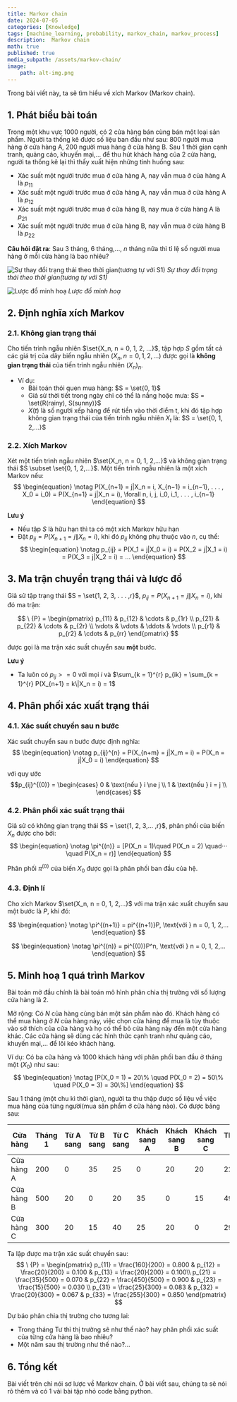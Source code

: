 ```yaml
---
title: Markov chain 
date: 2024-07-05
categories: [Knowledge]
tags: [machine_learning, probability, markov_chain, markov_process]
description:  Markov chain 
math: true
published: true
media_subpath: /assets/markov-chain/
image:
    path: alt-img.png
---
```


<!-- ### Nội dung
- [1. Phát biểu bài toán](#-Phat-bieu-bai-toan)
- [2. Định nghĩa xích Markov](#-Dinh-nghia-xich-Markov)
- [3. Ma trận chuyển trạng thái và lược đồ](#-Ma-tran-chuyen-trang-thai-va-luoc-do)
- [4. Phân phối xác xuất](#-Phan-phoi-xac-xuat)
- [5. Minh hoạ 1 quá trình Markov](#-Minh-hoa-1-qua-trinh-Markov)
- [6. Tổng kết](#-Tong-ket) -->

Trong bài viết này, ta sẽ tìm hiểu về xích Markov (Markov chain).

<!-- <a name="-Phat-bieu-bai-toan"></a> -->
## 1. Phát biểu bài toán
Trong một khu vực 1000 người, có 2 cửa hàng bán cùng bán một loại sản phẩm. Người ta thống kê được số liệu ban đầu như sau: 800 người mua hàng ở cửa hàng A, 200 người mua hàng ở cửa hàng B. Sau 1 thời gian cạnh tranh, quảng cáo, khuyến mại,... để thu hút khách hàng của 2 cửa hàng, người ta thống kê lại thì thấy xuất hiện những tình huống sau:
- Xác suất một người trước mua ở cửa hàng A, nay vẫn mua ở của hàng A là $p_{11}$
- Xác suất một người trước mua ở cửa hàng A, nay vẫn mua ở cửa hàng A là $p_{12}$
- Xác suất một người trước mua ở cửa hàng B, nay mua ở cửa hàng A là $p_{21}$
- Xác suất một người trước mua ở cửa hàng B, nay vẫn mua ở cửa hàng B là $p_{22}$


**Câu hỏi đặt ra**: Sau 3 tháng, 6 tháng,..., $n$ tháng nữa thì tỉ lệ số người mua hàng ở mỗi cửa hàng là bao nhiêu?

![Sự thay đổi trạng thái theo thời gian(tương tự với S1)](phat-bieu.png)
_Sự thay đổi trạng thái theo thời gian(tương tự với S1)_

![Lược đồ minh hoạ](minh-hoa.png)
_Lược đồ minh hoạ_

<!-- <a name="-Dinh-nghia-xich-Markov"></a> -->
## 2. Định nghĩa xích Markov
### 2.1. Không gian trạng thái


Cho tiến trình ngẫu nhiên $\set{X_n, n = 0, 1, 2, ...}$, tập hợp $S$ gồm tất cả các giá trị của dãy biến ngẫu nhiên $(X_n, n = 0, 1, 2,...)$ được gọi là **không gian trạng thái** của tiến trình ngẫu nhiên $(X_n)_n$.

- Ví dụ:
    - Bài toán thói quen mua hàng: $S = \set{0, 1}$
    - Giả sử thời tiết trong ngày chỉ có thể là nắng hoặc mưa: $S = \set{R(rainy), S(sunny)}$
    - $X(t)$ là số người xếp hàng để rút tiền vào thời điểm t, khi đó tập hợp không gian trạng thái của tiến trình ngẫu nhiên ${X_t}$ là: $S = \set{0, 1, 2,...}$

### 2.2. Xích Markov
Xét một tiến trình ngẫu nhiên $\set{X_n, n = 0, 1, 2,...}$ và không gian trạng thái $S \subset \set{0, 1, 2,...}$. Một tiến trình ngẫu nhiên là một xích Markov nếu:
$$
\begin{equation} \notag
P(X_{n+1} = j|X_n = i, X_{n−1} = i_{n−1}, . . . , X_0 = i_0) = P(X_{n+1} = j|X_n = i), \forall n, i, j, i_0, i_1, . . . , i_{n−1}
\end{equation}
$$

**Lưu ý**
- Nếu tập $S$ là hữu hạn thì ta có một xích Markov hữu hạn
- Đặt $p_{ij} = P(X_{n+1} = j \| X_n = i)$, khi đó $p_{ij}$ không phụ thuộc vào $n$, cụ thể:
$$
\begin{equation} \notag
p_{ij} = P(X_1 = j|X_0 = i) = P(X_2 = j|X_1 = i) = P(X_3 = j|X_2 = i) = ...
\end{equation}
$$

<!-- <a name="-Ma-tran-chuyen-trang-thai-va-luoc-do"></a> -->
## 3. Ma trận chuyển trạng thái và lược đồ
Giả sử tập trạng thái $S = \set{1, 2, 3, . . . ,r}$, $p_{ij} = P(X_{n+1} = j \| X_n = i)$, khi đó ma trận:

$$
\ {P} = \begin{pmatrix}
p_{11} & p_{12} & \cdots & p_{1r} \\
p_{21} & p_{22} & \cdots & p_{2r} \\
\vdots & \vdots & \ddots & \vdots \\
p_{r1} & p_{r2} & \cdots & p_{rr}
\end{pmatrix}
$$

được gọi là ma trận xác suất chuyển sau **một** bước.

**Lưu ý** 
- Ta luôn có $p_{ij} >= 0$ với mọi $i$ và $\sum_{k = 1}^{r} p_{ik} = \sum_{k = 1}^{r} P(X_{n+1} = k\|X_n = i) = 1$ 

<!-- <a name="-Phan-phoi-xac-xuat"></a> -->
## 4. Phân phối xác xuất trạng thái
### 4.1. Xác suất chuyển sau n bước
Xác suất chuyển sau n bước được định nghĩa:
$$
\begin{equation} \notag
p_{ij}^{n} = P(X_{n+m} = j|X_m = i) = P(X_n = j|X_0 = i)
\end{equation}
$$

với quy ước 
$$p_{ij}^{(0)} = 
\begin{cases} 
0 & \text{nếu } i \ne j \\ 
1 & \text{nếu } i = j  \\
\end{cases}
$$
### 4.2. Phân phối xác suất trạng thái
Giả sử có không gian trạng thái $S = \set{1, 2, 3,... ,r}$, phân phối của biến $X_n$ được cho bởi:
$$
\begin{equation} \notag
\pi^{(n)} =  [P(X_n = 1)\quad P(X_n = 2) \quad··· \quad P(X_n = r)]
\end{equation} 
$$

Phân phối $\pi^{(0)}$ của biến $X_0$ được gọi là phân phối ban đầu của hệ.
### 4.3. Định lí
Cho xích Markov $\set{X_n, n = 0, 1, 2,...}$ với ma trận xác xuất chuyển sau một bước là $P$, khi đó:

$$
\begin{equation}  \notag
\pi^{(n+1)} = pi^{(n+1)}P,  \text{với } n = 0, 1, 2,...
\end{equation} 
$$

$$
\begin{equation} \notag
\pi^{(n)} =  pi^{(0)}P^n,  \text{với } n = 0, 1, 2,...
\end{equation} 
$$


<!-- <a name="-Minh-hoa-1-qua-trinh-Markov"></a> -->
## 5. Minh hoạ 1 quá trình Markov
Bài toán mở đầu chính là bài toán mô hình phân chia thị trường với số lượng cửa hàng là 2. 

Mở rộng: Có $N$ của hàng cùng bán một sản phẩm nào đó. Khách hàng có thể mua hàng ở $N$ của hàng này, việc chọn cửa hàng để mua là tùy thuộc vào sở thích của cửa hàng và họ có thể bỏ cửa hàng này đến một cửa hàng khác. Các cửa hàng sẽ dùng các hình thức cạnh tranh như quảng cáo, khuyến mại,... để lôi kéo khách hàng.

Ví dụ: Có ba cửa hàng và 1000 khách hàng với phân phối ban đầu ở tháng một ($X_0$) như sau:
$$
\begin{equation} \notag
[P(X_0 = 1) = 20\% \quad P(X_0 = 2) = 50\% \quad P(X_0 = 3) = 30\%]
\end{equation} 
$$

Sau 1 tháng (một chu kì thời gian), người ta thu thập được số liệu về việc mua hàng của từng người(mua sản phẩm ở cửa hàng nào). Có được bảng sau:

| Cửa hàng  |Tháng 1 | Từ A sang | Từ B sang | Từ C sang | Khách sang A | Khách sang B | Khách sang C | Tháng 2 |
|-----------|----------------|----------|----------|----------|-----------|-----------|-----------|---------------|
| Cửa hàng A| 200            | 0        | 35       | 25      | 0         | 20        | 20        | 220            |
| Cửa hàng B| 500            | 20       | 0       | 20       | 35         | 0        | 15        | 490           |
| Cửa hàng C| 300            | 20       | 15       | 40       | 25        | 20        | 0        | 290           |

Ta lập được ma trận xác suất chuyển sau:
$$
\ {P} = \begin{pmatrix}
p_{11} = \frac{160}{200} = 0.800 & p_{12} = \frac{20}{200} = 0.100 & p_{13} = \frac{20}{200} = 0.100\\
p_{21} = \frac{35}{500} = 0.070 & p_{22} = \frac{450}{500} = 0.900 & p_{23} = \frac{15}{500} = 0.030 \\
p_{31} = \frac{25}{300} = 0.083 & p_{32} = \frac{20}{300} = 0.067 & p_{33} = \frac{255}{300} = 0.850 
\end{pmatrix}
$$

Dự báo phân chia thị trường cho tương lai:
- Trong tháng Tư thì thị trường sẽ như thế nào? hay phân phối xác suất của từng cửa hàng là bao nhiêu?
- Một năm sau thị trường như thế nào?...

<!-- <a name="-Tong-ket"></a> -->
## 6. Tổng kết
Bài viết trên chỉ nói sơ lược về Markov chain. Ở bài viết sau, chúng ta sẽ nói rõ thêm và có 1 vài bài tập nhỏ code bằng python.
